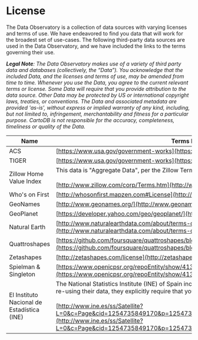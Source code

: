 # License

The Data Observatory is a collection of data sources with varying licenses and terms of use. We have endeavored to find you data that will work for the broadest set of use-cases. The following third-party data sources are used in the Data Observatory, and we have included the links to the terms governing their use.

_**Legal Note**: The Data Observatory makes use of a variety of third party data and databases (collectively, the “Data”). You acknowledge that the included Data, and the licenses and terms of use, may be amended from time to time. Whenever you use the Data, you agree to the current relevant terms or license. Some Data will require that you provide attribution to the data source. Other Data may be protected by US or international copyright laws, treaties, or conventions. The Data and associated metadata are provided 'as-is', without express or implied warranty of any kind, including, but not limited to, infringement, merchantability and fitness for a particular purpose. CartoDB is not responsible for the accuracy, completeness, timeliness or quality of the Data._

Name  | Terms link 
-------|---------
ACS   |  [https://www.usa.gov/government-works](https://www.usa.gov/government-works)
TIGER   |  [https://www.usa.gov/government-works](https://www.usa.gov/government-works)
Zillow Home Value Index | This data is "Aggregate Data", per the Zillow Terms of Use<br /><br />[http://www.zillow.com/corp/Terms.htm](http://www.zillow.com/corp/Terms.htm)
Who's on First |  [http://whosonfirst.mapzen.com#License](http://whosonfirst.mapzen.com#License)
GeoNames  |  [http://www.geonames.org/](http://www.geonames.org/)
GeoPlanet  |  [https://developer.yahoo.com/geo/geoplanet/](https://developer.yahoo.com/geo/geoplanet/)
Natural Earth  |  [http://www.naturalearthdata.com/about/terms-of-use/](http://www.naturalearthdata.com/about/terms-of-use/)
Quattroshapes  |  [https://github.com/foursquare/quattroshapes/blob/master/LICENSE.md](https://github.com/foursquare/quattroshapes/blob/master/LICENSE.md)
Zetashapes  |  [http://zetashapes.com/license](http://zetashapes.com/license)
Spielman & Singleton  |  [https://www.openicpsr.org/repoEntity/show/41329](https://www.openicpsr.org/repoEntity/show/41329)
El Instituto Nacional de Estadística (INE) | The National Statistics Institute (INE) of Spain includes data from multiple sources. If you are re-using their data, they explicitly require that you reference them accordingly<br /><br />[http://www.ine.es/ss/Satellite?L=0&c=Page&cid=1254735849170&p=1254735849170&pagename=Ayuda%2FINELayout](http://www.ine.es/ss/Satellite?L=0&c=Page&cid=1254735849170&p=1254735849170&pagename=Ayuda%2FINELayout)


